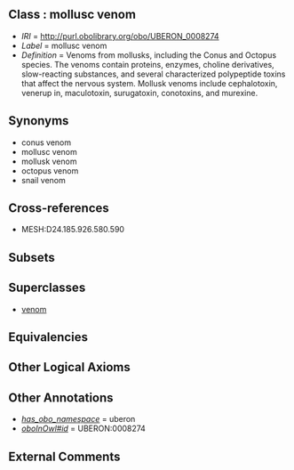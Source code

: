 
## Class : mollusc venom

 * *IRI* = http://purl.obolibrary.org/obo/UBERON_0008274
 * *Label* = mollusc venom
 * *Definition* = Venoms from mollusks, including the Conus and Octopus species. The venoms contain proteins, enzymes, choline derivatives, slow-reacting substances, and several characterized polypeptide toxins that affect the nervous system. Mollusk venoms include cephalotoxin, venerup in, maculotoxin, surugatoxin, conotoxins, and murexine.

## Synonyms

 * conus venom
 * mollusc venom
 * mollusk venom
 * octopus venom
 * snail venom

## Cross-references

 * MESH:D24.185.926.580.590

## Subsets


## Superclasses

 * [venom](../../UBERON/13/UBERON_0007113.md)

## Equivalencies


## Other Logical Axioms


## Other Annotations

 * *[has_obo_namespace](../../ce/oboInOwl#hasOBONamespace.md)* = uberon
 * *[oboInOwl#id](../../id/oboInOwl#id.md)* = UBERON:0008274

## External Comments


